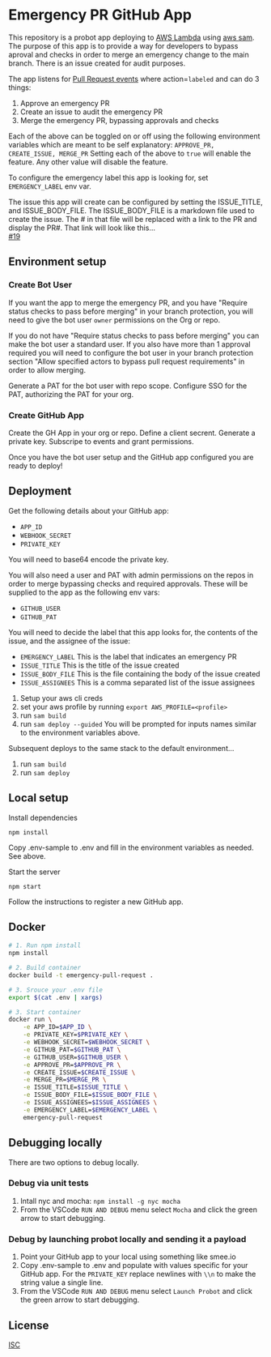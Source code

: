 # Emergency PR GitHub App

This repository is a probot app deploying to [AWS Lambda](https://aws.amazon.com/lambda/) using [aws sam](https://aws.amazon.com/serverless/sam/). The purpose of this app is to provide a way for developers to bypass aproval and checks in order to merge an emergency change to the main branch. There is an issue created for audit purposes.

The app listens for [Pull Request events](https://docs.github.com/en/developers/webhooks-and-events/events/github-event-types#pullrequestevent) where action=`labeled` and can do 3 things:
1. Approve an emergency PR
1. Create an issue to audit the emergency PR
1. Merge the emergency PR, bypassing approvals and checks

Each of the above can be toggled on or off using the following environment variables which are meant to be self explanatory:
`APPROVE_PR, CREATE_ISSUE, MERGE_PR`
Setting each of the above to `true` will enable the feature. Any other value will disable the feature.

To configure the emergency label this app is looking for, set `EMERGENCY_LABEL` env var.

The issue this app will create can be configured by setting the ISSUE_TITLE, and ISSUE_BODY_FILE. The ISSUE_BODY_FILE is a markdown file used to create the issue. The # in that file will be replaced with a link to the PR and display the PR#. That link will look like this...  
[#19](https://github.com/robandpdx-volcano/superbigmono/pull/19)
## Environment setup
### Create Bot User
If you want the app to merge the emergency PR, and you have "Require status checks to pass before merging" in your branch protection, you will need to give the bot user `owner` permissions on the Org or repo.

If you do not have "Require status checks to pass before merging" you can make the bot user a standard user. If you also have more than 1 approval required you will need to configure the bot user in your branch protection section "Allow specified actors to bypass pull request requirements" in order to allow merging.

Generate a PAT for the bot user with repo scope. Configure SSO for the PAT, authorizing the PAT for your org.
### Create GitHub App
Create the GH App in your org or repo. Define a client secrent. Generate a private key. Subscripe to events and grant permissions.

Once you have the bot user setup and the GitHub app configured you are ready to deploy!
## Deployment
Get the following details about your GitHub app:
- `APP_ID`
- `WEBHOOK_SECRET`
- `PRIVATE_KEY`

You will need to base64 encode the private key.

You will also need a user and PAT with admin permissions on the repos in order to merge bypassing checks and required approvals. These will be supplied to the app as the following env vars:
- `GITHUB_USER`
- `GITHUB_PAT`

You will need to decide the label that this app looks for, the contents of the issue, and the assignee of the issue:
- `EMERGENCY_LABEL`  This is the label that indicates an emergency PR
- `ISSUE_TITLE`  This is the title of the issue created
- `ISSUE_BODY_FILE`  This is the file containing the body of the issue created
- `ISSUE_ASSIGNEES`  This is a comma separated list of the issue assignees

1. Setup your aws cli creds
1. set your aws profile by running `export AWS_PROFILE=<profile>`
1. run `sam build`
1. run `sam deploy --guided`
You will be prompted for inputs names similar to the environment variables above. 

Subsequent deploys to the same stack to the default environment...
1. run `sam build`
1. run `sam deploy`

## Local setup

Install dependencies

```
npm install
```

Copy .env-sample to .env and fill in the environment variables as needed. See above.

Start the server

```
npm start
```

Follow the instructions to register a new GitHub app.

## Docker

```sh
# 1. Run npm install
npm install

# 2. Build container
docker build -t emergency-pull-request .

# 3. Srouce your .env file
export $(cat .env | xargs)

# 3. Start container
docker run \
    -e APP_ID=$APP_ID \
    -e PRIVATE_KEY=$PRIVATE_KEY \
    -e WEBHOOK_SECRET=$WEBHOOK_SECRET \
    -e GITHUB_PAT=$GITHUB_PAT \
    -e GITHUB_USER=$GITHUB_USER \
    -e APPROVE_PR=$APPROVE_PR \
    -e CREATE_ISSUE=$CREATE_ISSUE \
    -e MERGE_PR=$MERGE_PR \
    -e ISSUE_TITLE=$ISSUE_TITLE \
    -e ISSUE_BODY_FILE=$ISSUE_BODY_FILE \
    -e ISSUE_ASSIGNEES=$ISSUE_ASSIGNEES \
    -e EMERGENCY_LABEL=$EMERGENCY_LABEL \
    emergency-pull-request
```

## Debugging locally
There are two options to debug locally.

### Debug via unit tests
1. Intall nyc and mocha: `npm install -g nyc mocha`
1. From the VSCode `RUN AND DEBUG` menu select `Mocha` and click the green arrow to start debugging.

### Debug by launching probot locally and sending it a payload 

1. Point your GitHub app to your local using something like smee.io
1. Copy .env-sample to .env and populate with values specific for your GitHub app. For the `PRIVATE_KEY` replace newlines with `\\n` to make the string value a single line.
1. From the VSCode `RUN AND DEBUG` menu select `Launch Probot` and click the green arrow to start debugging.

## License

[ISC](LICENSE)
